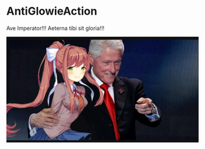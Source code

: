 # AntiGlowieAction
Ave Imperator!!! Aeterna tibi sit gloria!!!

<p align="center">
    <img src="../res/profile_bc.png" />
</p>
